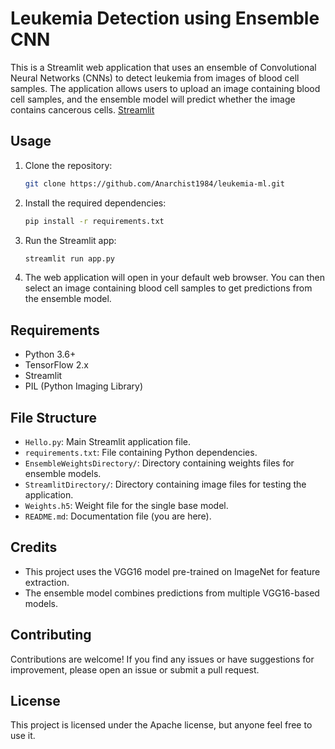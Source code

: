 # Leukemia Detection using Ensemble CNN

This is a Streamlit web application that uses an ensemble of Convolutional Neural Networks (CNNs) to detect leukemia from images of blood cell samples. The application allows users to upload an image containing blood cell samples, and the ensemble model will predict whether the image contains cancerous cells.
[Streamlit](https://leukemia-ml.streamlit.app/)

## Usage

1. Clone the repository:

   ```bash
   git clone https://github.com/Anarchist1984/leukemia-ml.git
   ```

2. Install the required dependencies:

   ```bash
   pip install -r requirements.txt
   ```

3. Run the Streamlit app:

   ```bash
   streamlit run app.py
   ```

4. The web application will open in your default web browser. You can then select an image containing blood cell samples to get predictions from the ensemble model.

## Requirements

- Python 3.6+
- TensorFlow 2.x
- Streamlit
- PIL (Python Imaging Library)

## File Structure

- `Hello.py`: Main Streamlit application file.
- `requirements.txt`: File containing Python dependencies.
- `EnsembleWeightsDirectory/`: Directory containing weights files for ensemble models.
- `StreamlitDirectory/`: Directory containing image files for testing the application.
- `Weights.h5`: Weight file for the single base model.
- `README.md`: Documentation file (you are here).

## Credits

- This project uses the VGG16 model pre-trained on ImageNet for feature extraction.
- The ensemble model combines predictions from multiple VGG16-based models.

## Contributing

Contributions are welcome! If you find any issues or have suggestions for improvement, please open an issue or submit a pull request.

## License

This project is licensed under the Apache license, but anyone feel free to use it.
